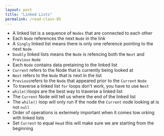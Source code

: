 ```yaml
---
layout: post
title: "Linked Lists"
permalink: /read-class-05
---
```


* A linked list is a sequence of `Nodes` that are connected to each other
* Each `Node` references the next  `Node` in the link
* A `Singly` linked list means there is only one reference pointing to the next `Node`
* `Doubly` linked lists means the `Node` is refencing both the `Next` and `Previous` `Node`
* Each `Node` contains data pretaining to the linked list
* `Current` refers to the Node that is currently being looked at
* `Next` refers to the `Node` that is next in the list
* `Previous`refers to the `Node` that appeared prior to the `Current` `Node`
* To traverse a linked list `for` loops don't work, you have to use `Next`
* `while()`loops are the best way to traverse a linked list
* The `Current` Node will tell us where the end of the linked list
* The `while()` loop will only run if the node the `Current` node looking at is not `null`
* Order of operations is extermely important when it comes tow orking with linked lists
* Set `Current` to equal `Head` this will make sure we are starting from the beginning
